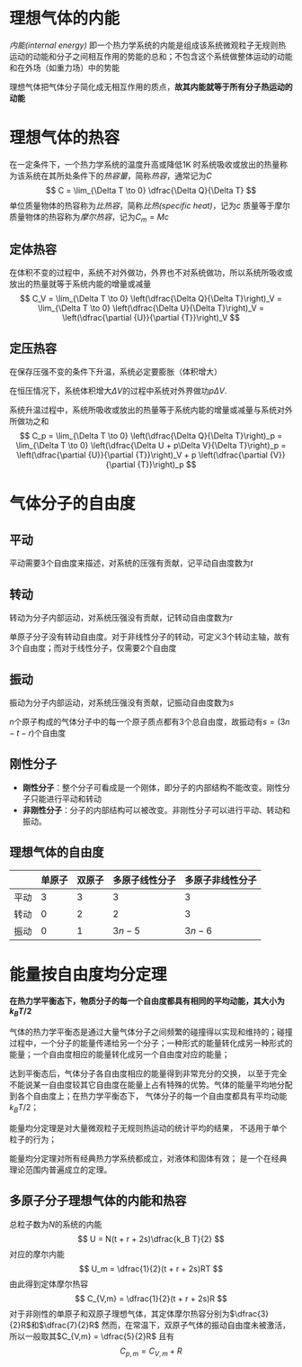 # 理想气体的内能
*内能(internal energy)* 即一个热力学系统的内能是组成该系统微观粒子无规则热运动的动能和分子之间相互作用的势能的总和；不包含这个系统做整体运动的动能和在外场（如重力场）中的势能

理想气体把气体分子简化成无相互作用的质点，**故其内能就等于所有分子热运动的动能**

# 理想气体的热容
在一定条件下，一个热力学系统的温度升高或降低$1 \mathrm{K}$ 时系统吸收或放出的热量称为该系统在其所处条件下的*热容量*，简称*热容*，通常记为$C$
$$
C = \lim_{\Delta T \to 0} \dfrac{\Delta Q}{\Delta T}
$$
单位质量物体的热容称为*比热容*，简称*比热(specific heat)*，记为$c$
质量等于摩尔质量物体的热容称为*摩尔热容*，记为$C_m = Mc$

## 定体热容
在体积不变的过程中，系统不对外做功，外界也不对系统做功，所以系统所吸收或放出的热量就等于系统内能的增量或减量
$$
C_V = \lim_{\Delta T \to 0} \left(\dfrac{\Delta Q}{\Delta T}\right)_V = \lim_{\Delta T \to 0} \left(\dfrac{\Delta U}{\Delta T}\right)_V = \left(\dfrac{\partial {U}}{\partial {T}}\right)_V
$$
## 定压热容
在保存压强不变的条件下升温，系统必定要膨胀（体积增大）

在恒压情况下，系统体积增大$\Delta V$的过程中系统对外界做功$p\Delta V$.

系统升温过程中，系统所吸收或放出的热量等于系统内能的增量或减量与系统对外所做功之和
$$
C_p = \lim_{\Delta T \to 0} \left(\dfrac{\Delta Q}{\Delta T}\right)_p = \lim_{\Delta T \to 0} \left(\dfrac{\Delta U + p\Delta V}{\Delta T}\right)_p = \left(\dfrac{\partial {U}}{\partial {T}}\right)_V + p \left(\dfrac{\partial {V}}{\partial {T}}\right)_p
$$
# 气体分子的自由度
## 平动
平动需要$3$个自由度来描述，对系统的压强有贡献，记平动自由度数为$t$

## 转动
转动为分子内部运动，对系统压强没有贡献，记转动自由度数为$r$

单原子分子没有转动自由度。对于非线性分子的转动，可定义$3$个转动主轴，故有$3$个自由度；而对于线性分子，仅需要$2$个自由度

## 振动
振动为分子内部运动，对系统压强没有贡献，记振动自由度数为$s$

$n$个原子构成的气体分子中的每一个原子质点都有$3$个总自由度，故振动有$s = (3n - t - r)$个自由度

## 刚性分子
- **刚性分子**：整个分子可看成是一个刚体，即分子的内部结构不能改变。刚性分子只能进行平动和转动
- **非刚性分子**：分子的内部结构可以被改变。非刚性分子可以进行平动、转动和振动。


## 理想气体的自由度
|     | 单原子 | 双原子 | 多原子线性分子 | 多原子非线性分子 |
| --- | --- | --- | ------- | -------- |
| 平动  | $3$ | $3$ | $3$     | $3$      |
| 转动  | $0$ | $2$ | $2$     | $3$      |
| 振动  | $0$ | $1$ | $3n-5$  | $3n-6$   |
# 能量按自由度均分定理
**在热力学平衡态下，物质分子的每一个自由度都具有相同的平均动能，其大小为$k_B T/2$**

气体的热力学平衡态是通过大量气体分子之间频繁的碰撞得以实现和维持的；碰撞过程中，一个分子的能量传递给另一个分子；一种形式的能量转化成另一种形式的能量；一个自由度相应的能量转化成另一个自由度对应的能量；

达到平衡态后，气体分子各自由度相应的能量得到非常充分的交换， 以至于完全不能说某一自由度较其它自由度在能量上占有特殊的优势。气体的能量平均地分配到各个自由度上；在热力学平衡态下， 气体分子的每一个自由度都具有平均动能 $k_B T/2$；

能量均分定理是对大量微观粒子无规则热运动的统计平均的结果， 不适用于单个粒子的行为；

能量均分定理对所有经典热力学系统都成立，对液体和固体有效； 是一个在经典理论范围内普遍成立的定理。

## 多原子分子理想气体的内能和热容
总粒子数为$N$的系统的内能
$$
U = N(t + r + 2s)\dfrac{k_B T}{2}
$$
对应的摩尔内能
$$
U_m = \dfrac{1}{2}(t + r + 2s)RT
$$
由此得到定体摩尔热容
$$
C_{V,m} = \dfrac{1}{2}(t + r + 2s)R
$$
对于非刚性的单原子和双原子理想气体，其定体摩尔热容分别为$\dfrac{3}{2}R$和$\dfrac{7}{2}R$
然而，在常温下，双原子气体的振动自由度未被激活，所以一般取其$C_{V,m} = \dfrac{5}{2}R$
且有
$$
C_{p, m} = C_{V, m} + R
$$

